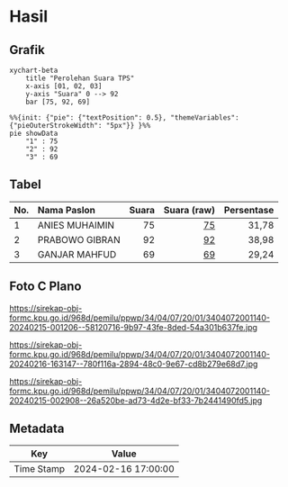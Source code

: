 # Hasil

## Grafik

```mermaid
xychart-beta
    title "Perolehan Suara TPS"
    x-axis [01, 02, 03]
    y-axis "Suara" 0 --> 92
    bar [75, 92, 69]
```

```mermaid
%%{init: {"pie": {"textPosition": 0.5}, "themeVariables": {"pieOuterStrokeWidth": "5px"}} }%%
pie showData
    "1" : 75
    "2" : 92
    "3" : 69
```

## Tabel

| No. | Nama Paslon    | Suara | Suara (raw) | Persentase |
|:--- |:-------------- | -----:| -----------:| ----------:|
| 1   | ANIES MUHAIMIN | 75    | [75][p-1]   | 31,78      |
| 2   | PRABOWO GIBRAN | 92    | [92][p-2]   | 38,98      |
| 3   | GANJAR MAHFUD  | 69    | [69][p-3]   | 29,24      |


[p-1]: https://github.com/gigit-pemilu/pemilu-2024-34-di-yogyakarta/blob/main/pilpres/hitung-suara/sub/34-di-yogyakarta/sub/04-sleman/sub/07-depok/sub/2001-caturtunggal/sub/140-tps/sub/paslon-1.txt
[p-2]: https://github.com/gigit-pemilu/pemilu-2024-34-di-yogyakarta/blob/main/pilpres/hitung-suara/sub/34-di-yogyakarta/sub/04-sleman/sub/07-depok/sub/2001-caturtunggal/sub/140-tps/sub/paslon-2.txt
[p-3]: https://github.com/gigit-pemilu/pemilu-2024-34-di-yogyakarta/blob/main/pilpres/hitung-suara/sub/34-di-yogyakarta/sub/04-sleman/sub/07-depok/sub/2001-caturtunggal/sub/140-tps/sub/paslon-3.txt

## Foto C Plano

https://sirekap-obj-formc.kpu.go.id/968d/pemilu/ppwp/34/04/07/20/01/3404072001140-20240215-001206--58120716-9b97-43fe-8ded-54a301b637fe.jpg

https://sirekap-obj-formc.kpu.go.id/968d/pemilu/ppwp/34/04/07/20/01/3404072001140-20240216-163147--780f116a-2894-48c0-9e67-cd8b279e68d7.jpg

https://sirekap-obj-formc.kpu.go.id/968d/pemilu/ppwp/34/04/07/20/01/3404072001140-20240215-002908--26a520be-ad73-4d2e-bf33-7b2441490fd5.jpg


## Metadata

| Key        | Value               |
| ---------- | ------------------- |
| Time Stamp | 2024-02-16 17:00:00 |



